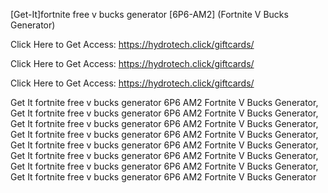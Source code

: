 [Get-It]fortnite free v bucks generator [6P6-AM2] (Fortnite V Bucks Generator)

Click Here to Get Access: https://hydrotech.click/giftcards/

Click Here to Get Access: https://hydrotech.click/giftcards/

Click Here to Get Access: https://hydrotech.click/giftcards/

 Get It fortnite free v bucks generator 6P6 AM2 Fortnite V Bucks Generator, Get It fortnite free v bucks generator 6P6 AM2 Fortnite V Bucks Generator, Get It fortnite free v bucks generator 6P6 AM2 Fortnite V Bucks Generator, Get It fortnite free v bucks generator 6P6 AM2 Fortnite V Bucks Generator, Get It fortnite free v bucks generator 6P6 AM2 Fortnite V Bucks Generator, Get It fortnite free v bucks generator 6P6 AM2 Fortnite V Bucks Generator, Get It fortnite free v bucks generator 6P6 AM2 Fortnite V Bucks Generator, Get It fortnite free v bucks generator 6P6 AM2 Fortnite V Bucks Generator
